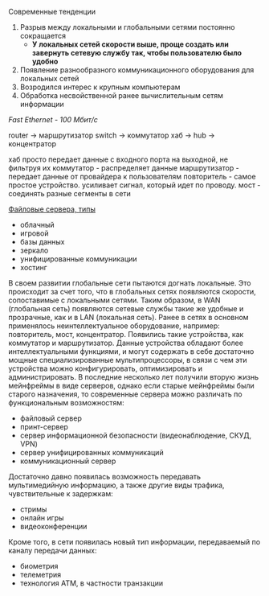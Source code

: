 Современные тенденции
1. Разрыв между локальными и глобальными сетями постоянно сокращается
	- __У локальных сетей скорости выше, проще создать или завернуть сетевую службу так, чтобы пользователю было удобно__
2. Появление разнообразного коммуникационного оборудования для локальных сетей
3. Возродился интерес к крупным компьютерам
4. Обработка несвойственной ранее вычислительным сетям информации

*Fast Ethernet - 100 Мбит/с*

router -> маршрутизатор
switch -> коммутатор
хаб -> hub -> концентратор

хаб просто передает данные с входного порта на выходной, не фильтруя их
коммутатор - распределяет данные 
маршрутизатор - передает данные от провайдера к пользователям
повторитель - самое простое устройство. усиливает сигнал, который идет по проводу. 
мост - соединять разные сегменты в сети

<u>Файловые сервера, типы</u>
- облачный
- игровой
- базы данных
- зеркало
- унифицированные коммуникации
- хостинг

В своем развитии глобальные сети пытаются догнать локальные. Это происходит за счет того, что в глобальных сетях появляются скорости, сопоставимые с локальными сетями. Таким образом, в WAN (глобальная сеть) появляются сетевые службы такие же удобные и прозрачные, как и в LAN (локальная сеть). Ранее в сетях в основном применялось неинтеллектуальное оборудование, например: повторитель, мост, концентратор. Появились такие устройства, как коммутатор и маршрутизатор. Данные устройства обладают более интеллектуальными функциями, и могут содержать в себе достаточно мощные специализированные мультипроцессоры, в связи с чем эти устройства можно конфигурировать, оптимизировать и администрировать. В последние несколько лет получили вторую жизнь мейнфреймы в виде серверов, однако если старые мейнфреймы были старого назначения, то современные сервера можно различать по функциональным возможностям:
- файловый сервер
- принт-сервер
- сервер информационной безопасности (видеонаблюдение, СКУД, VPN)
- сервер унифицированных коммуникаций
- коммуникационный сервер

Достаточно давно появилась возможность передавать мультимедийную информацию, а также другие виды трафика, чувствительные к задержкам:
- стримы
- онлайн игры
- видеоконференции

Кроме того, в сети появилась новый тип информации, передаваемый по каналу передачи данных:
- биометрия
- телеметрия
- технология ATM, в частности транзакции